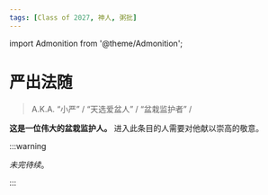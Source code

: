 ```yaml
---
tags: [Class of 2027, 神人, 粥批]
---
```


import Admonition from '@theme/Admonition';

# 严出法随

> A.K.A. “小严” / “天选爱盆人” / “盆栽监护者” /

<Admonition type="tip" icon="🎍" title="">
  
**这是一位伟大的盆栽监护人。**
进入此条目的人需要对他献以崇高的敬意。

</Admonition>

:::warning

_未完待续_。

:::
